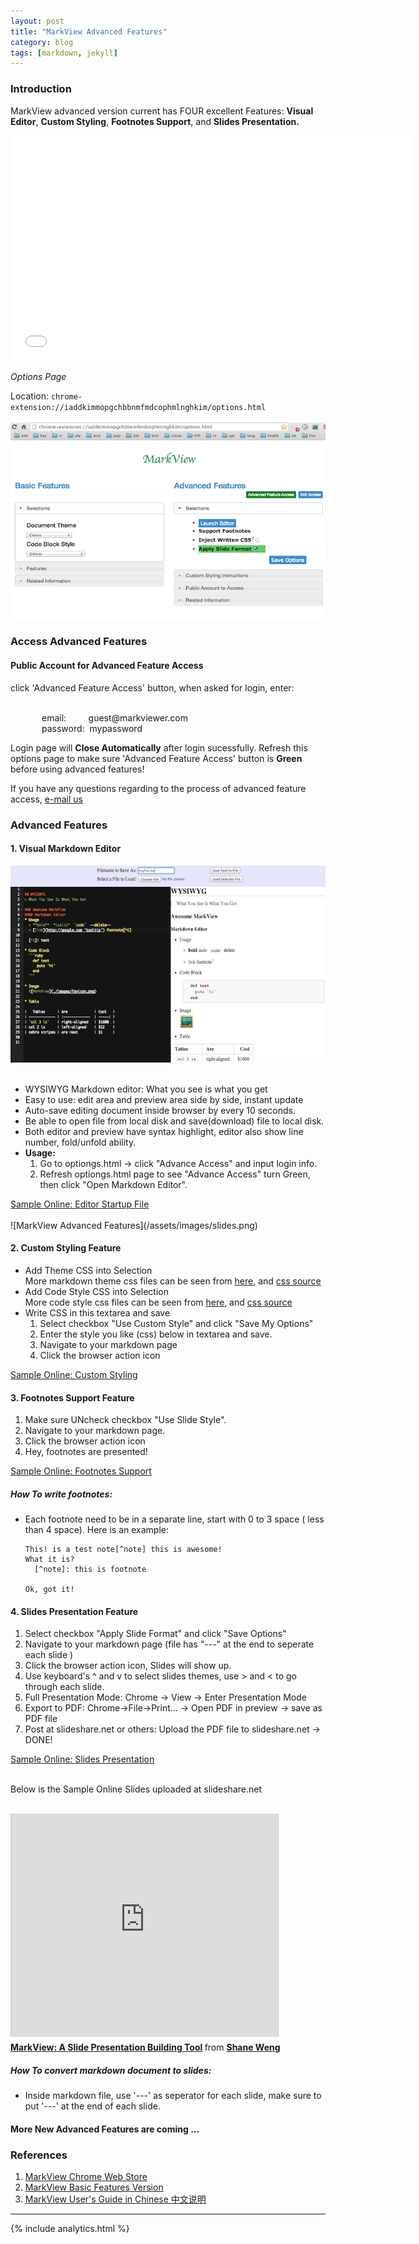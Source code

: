 ```yaml
---
layout: post
title: "MarkView Advanced Features"
category: blog
tags: [markdown, jekyll]
---
```


### Introduction
MarkView advanced version current has FOUR excellent Features: **Visual Editor**, **Custom Styling**, **Footnotes Support**, and **Slides Presentation.**  

<iframe width="640" height="360"
src="//www.youtube.com/embed/ANbtr3m7fjU" frameborder="0"
allowfullscreen></iframe>

*Options Page*

Location: `chrome-extension://iaddkimmopgchbbnmfmdcophmlnghkim/options.html`  
<br/>
![MarkView Options Page](/assets/images/options.png)
<br/>

### Access Advanced Features

#### Public Account for Advanced Feature Access
<div>
  click 'Advanced Feature Access' button, when asked for login, enter:
  <br/><br/>
  <p style="margin-left: 50px">email: &nbsp;&nbsp;&nbsp;&nbsp;&nbsp;&nbsp;&nbsp;&nbsp;guest@markviewer.com<br/>
  password: &nbsp;mypassword </p>

  <p>Login page will <strong>Close Automatically</strong> after login sucessfully. Refresh this options page to make sure 'Advanced Feature Access' button is <strong>Green</strong> before using advanced features!</p>
  <p>If you have any questions regarding to the process of advanced
feature access, <a href="mailto:info.baiyunconsulting@gmail.com" >e-mail us</a></p>
</div>

### Advanced Features

#### 1. Visual Markdown Editor
![Visual Markdown Editor](/assets/images/editor-v221.png)
<br/><br/>

  - WYSIWYG Markdown editor: What you see is what you get
  - Easy to use: edit area and preview area side by side, instant update
  - Auto-save editing document inside browser by every 10 seconds.
  - Be able to open file from local disk and save(download) file to local disk.
  - Both editor and preview have syntax highlight, editor also show line number, fold/unfold ability.
  - **Usage:** 
    1. Go to optiongs.html -> click "Advance Access" and input login info. 
    2. Refresh optiongs.html page to see "Advance Access" turn Green, then click "Open Markdown Editor".

  <div><a href="http://shaneweng.com/projects/markview/tests/sample-editor.md" target="_blank">Sample Online: Editor Startup File</a>
  </div>

<br/>
![MarkView Advanced Features](/assets/images/slides.png)

<br/>

#### 2. Custom Styling Feature

  - Add Theme CSS into Selection  
    More markdown theme css files can be seen from [here](http://jasonm23.github.io/markdown-css-themes/), and [css source](https://github.com/jasonm23/markdown-css-themes) 
  - Add Code Style CSS into Selection  
    More code style css files can be seen from [here](http://highlightjs.org/static/test.html), and [css source](https://github.com/isagalaev/highlight.js)
  - Write CSS in this textarea and save
    1. Select checkbox "Use Custom Style" and click "Save My Options"
    2. Enter the style you like (css) below in textarea and save.
    3. Navigate to your markdown page
    4. Click the browser action icon

  <div>
    <a href="http://shaneweng.com/projects/markview/tests/sample-custom-style.md" target="_blank">Sample Online: Custom Styling</a>
  </div>

#### 3. Footnotes Support Feature
  1. Make sure UNcheck checkbox "Use Slide Style".
  2. Navigate to your markdown page.
  3. Click the browser action icon
  4. Hey, footnotes are presented!
  <div>
    <a href="http://shaneweng.com/projects/markview/tests/sample-footnotes.md" target="_blank">Sample Online: Footnotes Support</a>
  </div>

##### How To write footnotes:
  * Each footnote need to be in a separate line, start with 0 to 3 space ( less than 4 space).
	Here is an example:

	```
	This! is a test note[^note] this is awesome!
	What it is?  
	  [^note]: this is footnote 

	Ok, got it!
	```


#### 4. Slides Presentation Feature
  1. Select checkbox "Apply Slide Format" and click "Save Options"
  2. Navigate to your markdown page (file has "---" at the end to seperate each slide )
  3. Click the browser action icon, Slides will show up.
  4. Use keyboard's ^ and v to select slides themes, use > and < to go through each slide.
  5. Full Presentation Mode: Chrome -> View -> Enter Presentation Mode
  6. Export to PDF: Chrome->File->Print... -> Open PDF in preview ->
save as PDF file 
  7. Post at slideshare.net or others: Upload the PDF file to
slideshare.net -> DONE!

  <div>
    <a href="http://shaneweng.com/projects/markview/tests/sample-slides.md" target="_blank">Sample Online: Slides Presentation</a>
  </div>
  <br/>
  <p>Below is the Sample Online Slides uploaded at slideshare.net</P>
  <br/>
  <iframe src="http://www.slideshare.net/slideshow/embed_code/31226571"
width="427" height="356" frameborder="0" marginwidth="0"
marginheight="0" scrolling="no" style="border:1px solid #CCC;
border-width:1px 1px 0; margin-bottom:5px; max-width: 100%;"
allowfullscreen> </iframe> <div style="margin-bottom:5px"> <strong> <a
href="https://www.slideshare.net/ShaneWeng/mark-view" title="MarkView: A
Slide Presentation Building Tool" target="_blank">MarkView: A Slide
Presentation Building Tool</a> </strong> from <strong><a
href="http://www.slideshare.net/ShaneWeng" target="_blank">Shane
Weng</a></strong> </div>

##### How To convert markdown document to slides:
  - Inside markdown file, use '---' as seperator for each slide, make sure to put '---' at the end of each slide.


#### More New Advanced Features are coming ...


### References
  1. [MarkView Chrome Web Store](https://chrome.google.com/webstore/detail/markview/iaddkimmopgchbbnmfmdcophmlnghkim)  
  2. [MarkView Basic Features Version](http://shaneweng.com/blog/view-markdown-file-with-markview/)
  3. [MarkView User's Guide in Chinese 中文说明](http://shaneweng.com/blog/MarkView-Guide-in-Chinese/)

---  

{% include analytics.html %}
